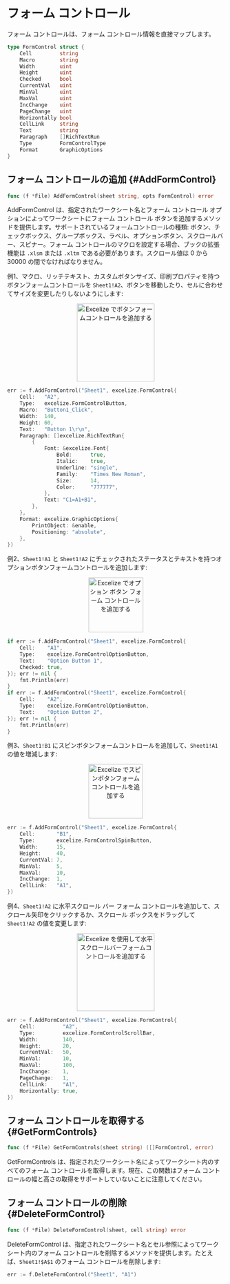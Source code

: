 # フォーム コントロール

フォーム コントロールは、フォーム コントロール情報を直接マップします。

```go
type FormControl struct {
    Cell         string
    Macro        string
    Width        uint
    Height       uint
    Checked      bool
    CurrentVal   uint
    MinVal       uint
    MaxVal       uint
    IncChange    uint
    PageChange   uint
    Horizontally bool
    CellLink     string
    Text         string
    Paragraph    []RichTextRun
    Type         FormControlType
    Format       GraphicOptions
}
```

## フォーム コントロールの追加 {#AddFormControl}

```go
func (f *File) AddFormControl(sheet string, opts FormControl) error
```

AddFormControl は、指定されたワークシート名とフォーム コントロール オプションによってワークシートにフォーム コントロール ボタンを追加するメソッドを提供します。サポートされているフォームコントロールの種類: ボタン、チェックボックス、グループボックス、ラベル、オプションボタン、スクロールバー、スピナー。フォーム コントロールのマクロを設定する場合、ブックの拡張機能は `.xlsm` または `.xltm` である必要があります。スクロール値は 0 から 30000 の間でなければなりません。

例1、マクロ、リッチテキスト、カスタムボタンサイズ、印刷プロパティを持つボタンフォームコントロールを `Sheet1!A2`、ボタンを移動したり、セルに合わせてサイズを変更したりしないようにします:

<p align="center"><img width="180" src="./images/form_ctrl_button.gif" alt="Excelize でボタンフォームコントロールを追加する"></p>

```go
err := f.AddFormControl("Sheet1", excelize.FormControl{
    Cell:   "A2",
    Type:   excelize.FormControlButton,
    Macro:  "Button1_Click",
    Width:  140,
    Height: 60,
    Text:   "Button 1\r\n",
    Paragraph: []excelize.RichTextRun{
        {
            Font: &excelize.Font{
                Bold:      true,
                Italic:    true,
                Underline: "single",
                Family:    "Times New Roman",
                Size:      14,
                Color:     "777777",
            },
            Text: "C1=A1+B1",
        },
    },
    Format: excelize.GraphicOptions{
        PrintObject: &enable,
        Positioning: "absolute",
    },
})
```

例2、`Sheet1!A1` と `Sheet1!A2` にチェックされたステータスとテキストを持つオプションボタンフォームコントロールを追加します:

<p align="center"><img width="127" src="./images/form_ctrl_option_button.gif" alt="Excelize でオプション ボタン フォーム コントロールを追加する"></p>

```go
if err := f.AddFormControl("Sheet1", excelize.FormControl{
    Cell:    "A1",
    Type:    excelize.FormControlOptionButton,
    Text:    "Option Button 1",
    Checked: true,
}); err != nil {
    fmt.Println(err)
}
if err := f.AddFormControl("Sheet1", excelize.FormControl{
    Cell:    "A2",
    Type:    excelize.FormControlOptionButton,
    Text:    "Option Button 2",
}); err != nil {
    fmt.Println(err)
}
```

例3、`Sheet1!B1` にスピンボタンフォームコントロールを追加して、`Sheet1!A1` の値を増減します:

<p align="center"><img width="126" src="./images/form_ctrl_spin_button.gif" alt="Excelize でスピンボタンフォームコントロールを追加する"></p>

```go
err := f.AddFormControl("Sheet1", excelize.FormControl{
    Cell:       "B1",
    Type:       excelize.FormControlSpinButton,
    Width:      15,
    Height:     40,
    CurrentVal: 7,
    MinVal:     5,
    MaxVal:     10,
    IncChange:  1,
    CellLink:   "A1",
})
```

例4、`Sheet1!A2` に水平スクロール バー フォーム コントロールを追加して、スクロール矢印をクリックするか、スクロール ボックスをドラッグして `Sheet1!A2` の値を変更します:

<p align="center"><img width="180" src="./images/form_ctrl_scroll_bar.gif" alt="Excelize を使用して水平スクロールバーフォームコントロールを追加する"></p>

```go
err := f.AddFormControl("Sheet1", excelize.FormControl{
    Cell:         "A2",
    Type:         excelize.FormControlScrollBar,
    Width:        140,
    Height:       20,
    CurrentVal:   50,
    MinVal:       10,
    MaxVal:       100,
    IncChange:    1,
    PageChange:   1,
    CellLink:     "A1",
    Horizontally: true,
})
```

## フォーム コントロールを取得する {#GetFormControls}

```go
func (f *File) GetFormControls(sheet string) ([]FormControl, error)
```

GetFormControls は、指定されたワークシート名によってワークシート内のすべてのフォーム コントロールを取得します。現在、この関数はフォーム コントロールの幅と高さの取得をサポートしていないことに注意してください。

## フォーム コントロールの削除 {#DeleteFormControl}

```go
func (f *File) DeleteFormControl(sheet, cell string) error
```

DeleteFormControl は、指定されたワークシート名とセル参照によってワークシート内のフォーム コントロールを削除するメソッドを提供します。たとえば、`Sheet1!$A$1` のフォーム コントロールを削除します:

```go
err := f.DeleteFormControl("Sheet1", "A1")
```
